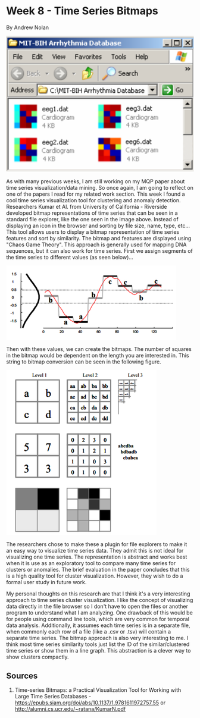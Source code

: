 Week 8 - Time Series Bitmaps
===
By Andrew Nolan

![Bitmaps in the file browser](./images/week8/bitmaps.PNG)

As with many previous weeks, I am still working on my MQP paper about time series visualization/data mining. So once again, I am going to reflect on one of the papers I read for my related work section. This week I found a cool time series visualization tool for clustering and anomaly detection. Researchers Kumar et Al. from University of California - Riverside developed bitmap representations of time series that can be seen in a standard file explorer, like the one seen in the image above. Instead of displaying an icon in the browser and sorting by file size, name, type, etc... This tool allows users to display a bitmap representation of time series features and sort by similarity. The bitmap and features are displayed using "Chaos Game Theory". This approach is generally used for mapping DNA sequences, but it can also work for time series. First we assign segments of the time series to different values (as seen below)...

![Assigning time series chaos game values](./images/week8/timeseries.PNG)

Then with these values, we can create the bitmaps. The number of squares in the bitmap would be dependent on the length you are interested in. This string to bitmap conversion can be seen in the following figure.

![Assigning time series chaos game values](./images/week8/grids.PNG)

The researchers chose to make these a plugin for file explorers to make it an easy way to visualize time series data. They admit this is not ideal for visualizing one time series. The representation is abstract and works best when it is use as an exploratory tool to compare many time series for clusters or anomalies. The brief evaluation in the paper concludes that this is a high quality tool for cluster visualization. However, they wish to do a formal user study in future work.

My personal thoughts on this research are that I think it's a very interesting approach to time series cluster visualization. I like the concept of visualizing data directly in the file browser so I don't have to open the files or another program to understand what I am analyzing. One drawback of this would be for people using command line tools, which are very common for temporal data analysis. Additionally, it assumes each time series is in a separate file, when commonly each row of a file (like a .csv or .tsv) will contain a separate time series. The bitmap approach is also very interesting to me. I think most time series similarity tools just list the ID of the similar/clustered time series or show them in a line graph. This abstraction is a clever way to show clusters compactly.

Sources
---
1. Time-series Bitmaps: a Practical Visualization Tool for Working with Large
Time Series Databases - https://epubs.siam.org/doi/abs/10.1137/1.9781611972757.55 or http://alumni.cs.ucr.edu/~ratana/KumarN.pdf